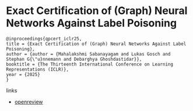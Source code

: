 # Exact Certification of (Graph) Neural Networks Against Label Poisoning

```
@inproceedings{qpcert_iclr25,
title = {Exact Certification of (Graph) Neural Networks Against Label Poisoning},
author = {author = {Mahalakshmi Sabanayagam and Lukas Gosch and Stephan G{\"u}nnemann and Debarghya Ghoshdastidar}},
booktitle = {The Thirteenth International Conference on Learning Representations (ICLR)},
year = {2025}
}
```

links
- [openreview](https://openreview.net/forum?id=d9aWa875kj)
